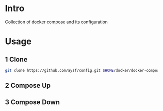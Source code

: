 # Intro

Collection of docker compose and its configuration

# Usage

## 1 Clone

```sh
git clone https://github.com/aysf/config.git $HOME/docker/docker-compose/
```
## 2 Compose Up
## 3 Compose Down
